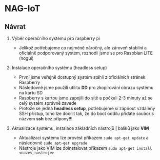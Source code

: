 # NAG-IoT
## Návrat

1. Výběr operačního systému pro raspberry pi
	- Jelikož potřebujeme co nejméně náročný, ale zároveň stabilní a oficiálně podporovaný systém, rozhodli jsme se pro Raspbian LITE (nogui)

2. Instalace operačního systému (headless setup)
	- První jsme veřejně dostupný systém stáhli z oficiálních stránek Raspberry
	- Následovně jsme použili utilitu **DD** pro zkopírování obrazu systému na kartu SD
	- Raspberry s kartou jsme zapojili do sítě a počkali 2-3 minuty až se celý systém správně zavede
	- Protože se jedná **headless setup**, potřebujeme si zapnout vzdálený SSH přístup, toho lze docílit tak, že do boot oddílu přidáte soubor s názvem **ssh** bez přípony!!!

3. Aktualizace systému, instalace základních nástrojů | balíků jako **VIM**
	- Aktualizaci systému lze provést příkazem `sudo apt-get update` a následovně `sudo apt-get upgrade`
	- Nástroje jako VIM lze doinstalovat příkazem `sudo apt-get install <nazev_nastroje>`
